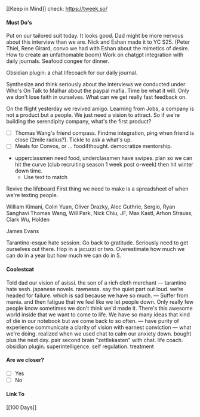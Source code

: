[[Keep in Mind]]
check: https://tweek.so/
#### Must Do's
Put on our tailored suit today. It looks good. Dad might be more nervous about this interview than we are. Nick and Eshan made it to YC S25. {Peter Thiel, Rene Girard, convo we had with Eshan about the mimetics of desire. How to create an unfathomable boom} Work on chatgpt integration with daily journals. Seafood congee for dinner.

Obsidian plugin: a chat lifecoach for our daily journal.

Synthesize and think seriously about the interviews we conducted under Who's On
Talk to Malhar about the paypal mafia. 
Time be what it will. Only we don't lose faith in ourselves.
What can we get really fast feedback on.

On the flight yesterday we revived amigo. Learning from Jobs, a company is not a product but a people. We just need a vision to attract. So if we're building the serendipity company, what's the first product? 
- [ ] Thomas Wang's friend compass. Findme integration, ping when friend is close (2mile radius?). Tickle to ask a what's up. 
- [ ] Meals for Convos, or ... food4thought. democratize mentorship.
- upperclassmen need food, underclassmen have swipes. plan so we can hit the curve (club recruiting season 1 week post o-week) then hit winter down time.
	- Use text to match

Revive the lifeboard
First thing we need to make is a spreadsheet of when we're texting people.

William Kimani, Colin Yuan, Oliver Drazky, Alec Guthrie, Sergio, Ryan Sanghavi
Thomas Wang, Will Park, Nick Chiu, JF, Max Kastl, Arhon Strauss, Clark Wu, Holden

James Evans

Tarantino-esque hate session. Go back to gratitude.
Seriously need to get ourselves out there.
Hop in a jacuzzi or two.
Overestimate how much we can do in a year but how much we can do in 5.

#### Coolestcat
Told dad our vision of asissi. the son of a rich cloth merchant
—
tarantino hate sesh. japanese novels. rawnesss. say the quiet part out loud. we’re headed for failure.
which is sad because we have so much.
—
Suffer from mania. and then fatigue that we feel like we let people down.
Only really few people know sometimes we don't think we'd made it.
There's this awesome world inside that we want to come to life. 
We have so many ideas that kind of die in our notebook but we come back to so often.
—
have purity of experience communicate a clarity of vision with earnest conviction
—
what we're doing. realized when we used chat to calm our anxiety down. bought plus the next day. pair second brain "zettlekasten" with chat. life coach. obsidian plugin. 
superintelligence. self regulation. treatment

#### Are we closer?
- [ ] Yes
- [ ] No
#### Link To
[[100 Days]]